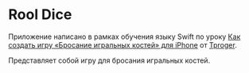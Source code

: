 # Rool Dice

Приложение написано в рамках обучения языку Swift по уроку [Как создать игру «Бросание игральных костей» для iPhone](https://tproger.ru/articles/roll-dice-for-iphone/) от [Tproger](https://tproger.ru/).

Представляет собой игру для бросания игральных костей.
